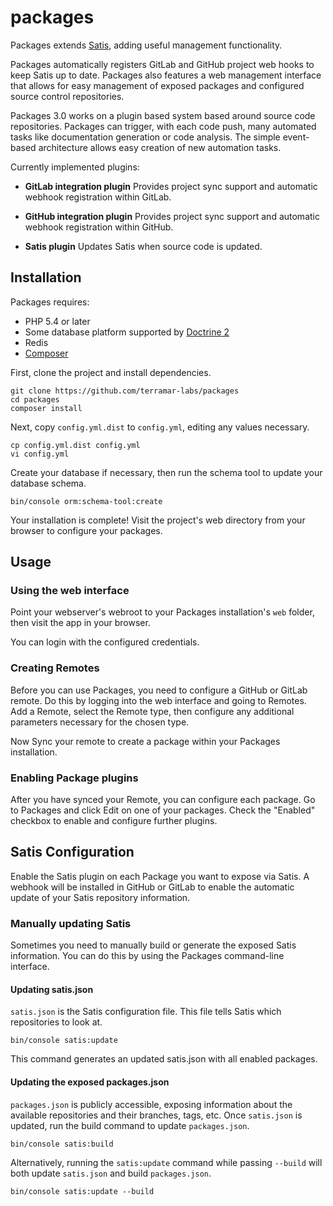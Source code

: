 packages
========

Packages extends [Satis](https://github.com/composer/satis), adding useful management functionality.

Packages automatically registers GitLab and GitHub project web hooks to keep Satis up to date. Packages also
features a web management interface that allows for easy management of exposed packages and configured source 
control repositories.

Packages 3.0 works on a plugin based system based around source code repositories. Packages 
can trigger, with each code push, many automated tasks like documentation generation or code 
analysis. The simple event-based architecture allows easy creation of new automation tasks.

Currently implemented plugins:

* **GitLab integration plugin**
  Provides project sync support and automatic webhook registration within GitLab.

* **GitHub integration plugin**
  Provides project sync support and automatic webhook registration within GitHub.

* **Satis plugin**
  Updates Satis when source code is updated.


Installation
------------

Packages requires:
 * PHP 5.4 or later
 * Some database platform supported by [Doctrine 2](http://doctrine-project.org)
 * Redis
 * [Composer](https://getcomposer.org)


First, clone the project and install dependencies.

```
git clone https://github.com/terramar-labs/packages
cd packages
composer install
```

Next, copy `config.yml.dist` to `config.yml`, editing any values necessary.

```
cp config.yml.dist config.yml
vi config.yml
```

Create your database if necessary, then run the schema tool to update your database schema.

```
bin/console orm:schema-tool:create
```

Your installation is complete! Visit the project's web directory from your browser to configure your packages.


Usage
-----

### Using the web interface

Point your webserver's webroot to your Packages installation's `web` folder, then visit the app in your browser.

You can login with the configured credentials.


### Creating Remotes

Before you can use Packages, you need to configure a GitHub or GitLab remote. Do this by logging into the
web interface and going to Remotes. Add a Remote, select the Remote type, then configure any additional
parameters necessary for the chosen type.

Now Sync your remote to create a package within your Packages installation.


### Enabling Package plugins

After you have synced your Remote, you can configure each package. Go to Packages and click Edit on one of your
packages. Check the "Enabled" checkbox to enable and configure further plugins.


Satis Configuration
-------------------

Enable the Satis plugin on each Package you want to expose via Satis. A webhook will be installed in GitHub or
GitLab to enable the automatic update of your Satis repository information.


### Manually updating Satis

Sometimes you need to manually build or generate the exposed Satis information. You can do this by using the
Packages command-line interface.


#### Updating satis.json

`satis.json` is the Satis configuration file. This file tells Satis which repositories to look at.

```
bin/console satis:update
```

This command generates an updated satis.json with all enabled packages.


#### Updating the exposed packages.json

`packages.json` is publicly accessible, exposing information about the available repositories
and their branches, tags, etc. Once `satis.json` is updated, run the build command to update `packages.json`.

```
bin/console satis:build
```

Alternatively, running the `satis:update` command while passing `--build` will both 
update `satis.json` and build `packages.json`.

```
bin/console satis:update --build
```


